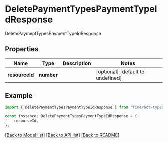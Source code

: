 # DeletePaymentTypesPaymentTypeIdResponse

DeletePaymentTypesPaymentTypeIdResponse

## Properties

Name | Type | Description | Notes
------------ | ------------- | ------------- | -------------
**resourceId** | **number** |  | [optional] [default to undefined]

## Example

```typescript
import { DeletePaymentTypesPaymentTypeIdResponse } from 'fineract-typescript-client';

const instance: DeletePaymentTypesPaymentTypeIdResponse = {
    resourceId,
};
```

[[Back to Model list]](../README.md#documentation-for-models) [[Back to API list]](../README.md#documentation-for-api-endpoints) [[Back to README]](../README.md)
